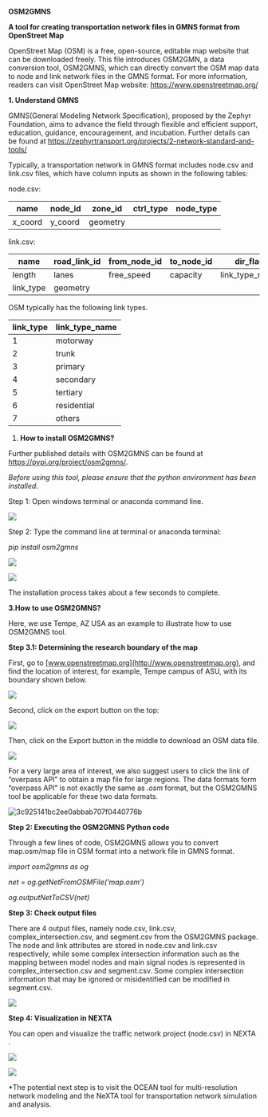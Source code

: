 **OSM2GMNS**

**A tool for creating transportation network files in GMNS format from
OpenStreet Map**

OpenStreet Map (OSM) is a free, open-source, editable map website that can be
downloaded freely. This file introduces OSM2GMN, a data conversion tool,
OSM2GMNS, which can directly convert the OSM map data to node and link network
files in the GMNS format. For more information, readers can visit OpenStreet Map
website: <https://www.openstreetmap.org/>

**1. Understand GMNS**

GMNS(General Modeling Network Specification), proposed by the Zephyr Foundation,
aims to advance the field through flexible and efficient support, education,
guidance, encouragement, and incubation. Further details can be found at
https://zephyrtransport.org/projects/2-network-standard-and-tools/

Typically, a transportation network in GMNS format includes node.csv and
link.csv files, which have column inputs as shown in the following tables:

node.csv:

| name    | node_id | zone_id  | ctrl_type | node_type |
|---------|---------|----------|-----------|-----------|
| x_coord | y_coord | geometry |           |           |

link.csv:

| name      | road_link_id | from_node_id | to_node_id | dir_flag       |
|-----------|--------------|--------------|------------|----------------|
| length    | lanes        | free_speed   | capacity   | link_type_name |
| link_type | geometry     |              |            |                |

OSM typically has the following link types.

| link_type  | link_type_name |
|------------|----------------|
| 1          | motorway       |
| 2          | trunk          |
| 3          | primary        |
| 4          | secondary      |
| 5          | tertiary       |
| 6          | residential    |
| 7          | others         |

1.  **How to install OSM2GMNS?**

Further published details with OSM2GMNS can be found at
<https://pypi.org/project/osm2gmns/>.

*Before using this tool, please ensure that the python environment has been
installed.*

Step 1: Open windows terminal or anaconda command line.

![](media/bd71b2972ad75d79440f29e911948957.png)

Step 2: Type the command line at terminal or anaconda terminal:

*pip install osm2gmns*

![](media/ece020770560afe1768d79644d6da422.png)

![](media/65d858bc1e952bdf66a4547c613340eb.png)

The installation process takes about a few seconds to complete.

**3.How to use OSM2GMNS?**

Here, we use Tempe, AZ USA as an example to illustrate how to use OSM2GMNS tool.

**Step 3.1: Determining the research boundary of the map**

First, go to [www.openstreetmap.org](http://www.openstreetmap.org), and find the
location of interest, for example, Tempe campus of ASU, with its boundary shown
below.

![](media/3c6395bd7d4265d2638f5a8b516f4ae7.png)

Second, click on the export button on the top:

![](media/339d2632243bd5ff907b4ef60f246140.png)

Then, click on the Export button in the middle to download an OSM data file.

![](media/6d4106d8f6b95d7abba2b8d9690057d2.png)

For a very large area of interest, we also suggest users to click the link of
“overpass API” to obtain a map file for large regions. The data formats form
“overpass API” is not exactly the same as *.osm* format, but the OSM2GMNS tool
be applicable for these two data formats.

![3c925141bc2ee0abbab707f0440776b](media/2bf6824bab1fa0d25d584160742e5d2b.png)

**Step 2: Executing the OSM2GMNS Python code**

Through a few lines of code, OSM2GMNS allows you to convert map.osm/map file in
OSM format into a network file in GMNS format.

*import osm2gmns as og*

*net = og.getNetFromOSMFile('map.osm')*

*og.outputNetToCSV(net)*

**Step 3: Check output files**

There are 4 output files, namely node.csv, link.csv, complex_intersection.csv,
and segment.csv from the OSM2GMNS package. The node and link attributes are
stored in node.csv and link.csv respectively, while some complex intersection
information such as the mapping between model nodes and main signal nodes is
represented in complex_intersection.csv and segment.csv. Some complex
intersection information that may be ignored or misidentified can be modified in
segment.csv.

![](media/173b871e6a3bc1ba845252245905c56d.png)

**Step 4: Visualization in NEXTA**

You can open and visualize the traffic network project (node.csv) in NEXTA .

![](media/6fbf7afcdca772ded511ec84ccd72c36.png)

![](media/b318c4a1e6c1b225824922f68d9d84d9.png)

\*The potential next step is to visit the OCEAN tool for multi-resolution
network modeling and the NeXTA tool for transportation network simulation and
analysis.

